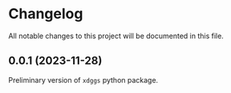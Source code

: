 # Changelog

All notable changes to this project will be documented in this file.

## 0.0.1 (2023-11-28)

Preliminary version of `xdggs` python package.
